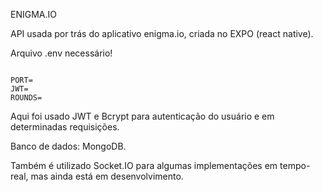 ENIGMA.IO

API usada por trás do aplicativo enigma.io, criada no EXPO (react native).

Arquivo .env necessário!

<code>
PORT=
JWT=
ROUNDS=
</code>

Aqui foi usado JWT e Bcrypt para autenticação do usuário e em determinadas requisições.

Banco de dados: MongoDB.

Também é utilizado Socket.IO para algumas implementações em tempo-real, mas ainda está em desenvolvimento.